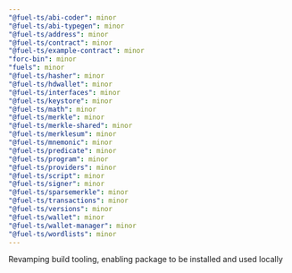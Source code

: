 ```yaml
---
"@fuel-ts/abi-coder": minor
"@fuel-ts/abi-typegen": minor
"@fuel-ts/address": minor
"@fuel-ts/contract": minor
"@fuel-ts/example-contract": minor
"forc-bin": minor
"fuels": minor
"@fuel-ts/hasher": minor
"@fuel-ts/hdwallet": minor
"@fuel-ts/interfaces": minor
"@fuel-ts/keystore": minor
"@fuel-ts/math": minor
"@fuel-ts/merkle": minor
"@fuel-ts/merkle-shared": minor
"@fuel-ts/merklesum": minor
"@fuel-ts/mnemonic": minor
"@fuel-ts/predicate": minor
"@fuel-ts/program": minor
"@fuel-ts/providers": minor
"@fuel-ts/script": minor
"@fuel-ts/signer": minor
"@fuel-ts/sparsemerkle": minor
"@fuel-ts/transactions": minor
"@fuel-ts/versions": minor
"@fuel-ts/wallet": minor
"@fuel-ts/wallet-manager": minor
"@fuel-ts/wordlists": minor
---
```


Revamping build tooling, enabling package to be installed and used locally
